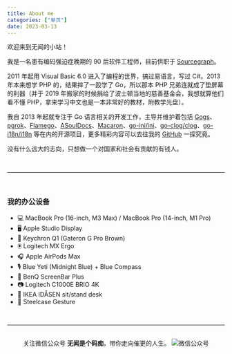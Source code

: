 ```yaml
---
title: About me
categories: ["单页"]
date: 2023-03-13
---
```


欢迎来到无闻的小站！

我是一名患有编码强迫症晚期的 90 后软件工程师，目前供职于 [Sourcegraph](https://about.sourcegraph.com/)。

2011 年起用 Visual Basic 6.0 进入了编程的世界，搞过易语言，写过 C#。2013 年本来想学 PHP 的，结果摔了一跤学了 Go，所以那本 PHP 兄弟连就成了垫屏幕的利器（并于 2019 年搬家的时候捐给了波士顿当地的慈善基金会，我想就算他们看不懂 PHP，拿来学习中文也是一本非常好的教材，附教学光盘）。

我自 2013 年起就专注于 Go 语言相关的开发工作，主导并维护着包括 [Gogs](https://gogs.io)、[pgrok](https://github.com/pgrok/pgrok)、[Flamego](https://flamego.dev)、[ASoulDocs](https://asouldocs.dev)、[Macaron](https://go-macaron.com)、[go-ini/ini](https://ini.unknwon.io)、[go-clog/clog](https://github.com/go-clog/clog)、[go-i18n/i18n](https://github.com/go-i18n/i18n) 等在内的开源项目，更多精彩内容可以去往我的 [GitHub](https://github.com/unknwon) 一探究竟。

没有什么远大的志向，只想做一个对国家和社会有贡献的有钱人。

<br/>

---

<br/>

### 我的办公设备

- 💻 MacBook Pro (16-inch, M3 Max) / MacBook Pro (14-inch, M1 Pro)
- 🖥 Apple Studio Display
- 🎹 Keychron Q1 (Gateron G Pro Brown)
- 🖲 Logitech MX Ergo
- 🎧 Apple AirPods Max
- 🎙 Blue Yeti (Midnight Blue) + Blue Compass
- 🔆 BenQ ScreenBar Plus
- 📷 Logitech C1000E BRIO 4K
- 🔳 IKEA IDÅSEN sit/stand desk
- 🦿 Steelcase Gesture

<br/>

---

<br/>
<div align="center">关注微信公众号 <b>无闻是个码痴</b>，带你走向催更的人生。
<img src="/img/wechat_qrcode.jpg" alt="微信公众号"></div>
